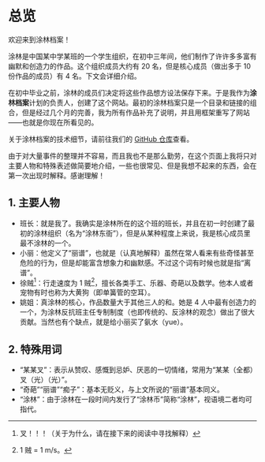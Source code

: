 # 总览

欢迎来到涂林档案！

涂林是中国某中学某班的一个学生组织，在初中三年间，他们制作了许许多多富有幽默和创造力的作品。这个组织成员大约有 20 名，但是核心成员（做出多于 10 份作品的成员）有 4 名。下文会详细介绍。

在初中毕业之前，涂林的成员们决定将这些作品想方设法保存下来。于是我作为**涂林档案**计划的负责人，创建了这个网站。最初的涂林档案只是一个目录和链接的组合，但是经过几个月的完善，我为所有作品补充了说明，并且用框架重写了网站——也就是你现在所看见的。

关于涂林档案的技术细节，请前往我们的 [GitHub 仓库](https://github.com/talentedbug/tulinarchive)查看。

由于对大量事件的整理并不容易，而且我也不是那么勤劳，在这个页面上我将只对主要人物和特殊表述做简要地介绍，一些也很常见、但是我想不起来的东西，会在第一次出现时解释。感谢理解！

## 1. 主要人物

- 班长：就是我了。我确实是涂林所在的这个班的班长，并且在初一时创建了最初的涂林组织（名为“涂林东衙”），但是从某种程度上来说，我是核心成员里最不涂林的一个。
- 小丽：他定义了“丽谱”，也就是（认真地解释）虽然在常人看来有些奇怪甚至危险的行为，但是却能富含想象力和幽默感。不过这个词有时候也就是指“离谱”。
- 徐贼[^1]：行走速度为 1 贼[^2]，擅长各类手工、乐器、奇葩以及数学。他本人或者宠物有时也称为大黄狗（即单簧管的空耳）。
- 姚姐：真涂林的核心，作品数量大于其他三人的和。她是 4 人中最有创造力的一个，为涂林反抗班主任专制制度（也即传统的、反涂林的观念）做出了很大贡献。当然也有个缺点，就是给小丽买了氨水（yue）。

## 2. 特殊用词

- “某某叉”：表示从赞叹、感慨到忌妒、厌恶的一切情绪，常用为“某某（全都）叉（光）（光）”。
- “奇葩”“丽谱”“痴子”：基本无贬义，与上文所说的“丽谱”基本同义。
- “涂林”：由于涂林在一段时间内发行了“涂林币”简称“涂林”，视语境二者均可指代。

[^1]: 叉！！！（关于为什么，请在接下来的阅读中寻找解释）

[^2]: 1 贼 = 1 m/s。
